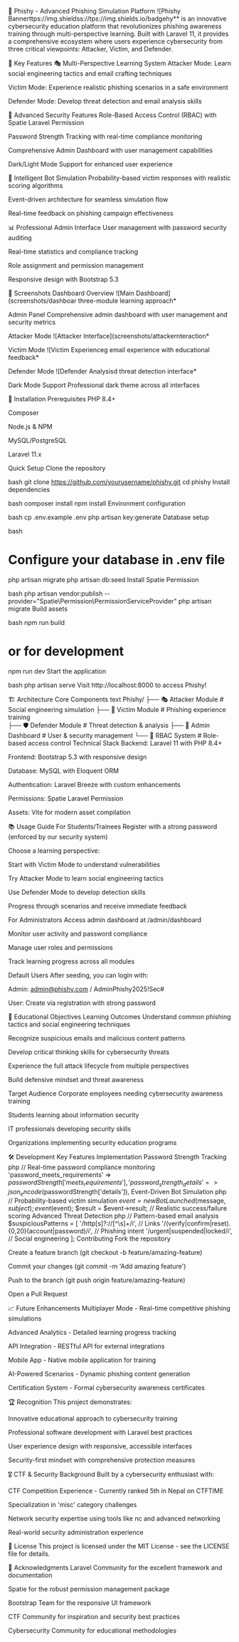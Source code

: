 📧 Phishy - Advanced Phishing Simulation Platform
![Phishy Bannerttps://img.shieldss://tps://img.shields.io/badgehy** is an innovative cybersecurity education platform that revolutionizes phishing awareness training through multi-perspective learning. Built with Laravel 11, it provides a comprehensive ecosystem where users experience cybersecurity from three critical viewpoints: Attacker, Victim, and Defender.

🌟 Key Features
🎭 Multi-Perspective Learning System
Attacker Mode: Learn social engineering tactics and email crafting techniques

Victim Mode: Experience realistic phishing scenarios in a safe environment

Defender Mode: Develop threat detection and email analysis skills

🔐 Advanced Security Features
Role-Based Access Control (RBAC) with Spatie Laravel Permission

Password Strength Tracking with real-time compliance monitoring

Comprehensive Admin Dashboard with user management capabilities

Dark/Light Mode Support for enhanced user experience

🤖 Intelligent Bot Simulation
Probability-based victim responses with realistic scoring algorithms

Event-driven architecture for seamless simulation flow

Real-time feedback on phishing campaign effectiveness

📊 Professional Admin Interface
User management with password security auditing

Real-time statistics and compliance tracking

Role assignment and permission management

Responsive design with Bootstrap 5.3

📸 Screenshots
Dashboard Overview
![Main Dashboard](screenshots/dashboar three-module learning approach*

Admin Panel
Comprehensive admin dashboard with user management and security metrics

Attacker Mode
![Attacker Interface](screenshots/attackernteraction*

Victim Mode
![Victim Experienceg email experience with educational feedback*

Defender Mode
![Defender Analysisd threat detection interface*

Dark Mode Support
Professional dark theme across all interfaces

🚀 Installation
Prerequisites
PHP 8.4+

Composer

Node.js & NPM

MySQL/PostgreSQL

Laravel 11.x

Quick Setup
Clone the repository

bash
git clone https://github.com/yourusername/phishy.git
cd phishy
Install dependencies

bash
composer install
npm install
Environment configuration

bash
cp .env.example .env
php artisan key:generate
Database setup

bash
# Configure your database in .env file
php artisan migrate
php artisan db:seed
Install Spatie Permission

bash
php artisan vendor:publish --provider="Spatie\Permission\PermissionServiceProvider"
php artisan migrate
Build assets

bash
npm run build
# or for development
npm run dev
Start the application

bash
php artisan serve
Visit http://localhost:8000 to access Phishy!

🏗️ Architecture
Core Components
text
Phishy/
├── 🎭 Attacker Module     # Social engineering simulation
├── 👤 Victim Module       # Phishing experience training  
├── 🛡️ Defender Module     # Threat detection & analysis
├── 👑 Admin Dashboard     # User & security management
└── 🔐 RBAC System        # Role-based access control
Technical Stack
Backend: Laravel 11 with PHP 8.4+

Frontend: Bootstrap 5.3 with responsive design

Database: MySQL with Eloquent ORM

Authentication: Laravel Breeze with custom enhancements

Permissions: Spatie Laravel Permission

Assets: Vite for modern asset compilation

📚 Usage Guide
For Students/Trainees
Register with a strong password (enforced by our security system)

Choose a learning perspective:

Start with Victim Mode to understand vulnerabilities

Try Attacker Mode to learn social engineering tactics

Use Defender Mode to develop detection skills

Progress through scenarios and receive immediate feedback

For Administrators
Access admin dashboard at /admin/dashboard

Monitor user activity and password compliance

Manage user roles and permissions

Track learning progress across all modules

Default Users
After seeding, you can login with:

Admin: admin@phishy.com / AdminPhishy2025!Sec#

User: Create via registration with strong password

🎯 Educational Objectives
Learning Outcomes
Understand common phishing tactics and social engineering techniques

Recognize suspicious emails and malicious content patterns

Develop critical thinking skills for cybersecurity threats

Experience the full attack lifecycle from multiple perspectives

Build defensive mindset and threat awareness

Target Audience
Corporate employees needing cybersecurity awareness training

Students learning about information security

IT professionals developing security skills

Organizations implementing security education programs

🛠️ Development
Key Features Implementation
Password Strength Tracking
php
// Real-time password compliance monitoring
'password_meets_requirements' => $passwordStrength['meets_requirements'],
'password_strength_details' => json_encode($passwordStrength['details']),
Event-Driven Bot Simulation
php
// Probability-based victim simulation
$event = new BotLaunched($message, $subject);
event($event);
$result = $event->result; // Realistic success/failure scoring
Advanced Threat Detection
php
// Pattern-based email analysis
$suspiciousPatterns = [
    '/http[s]?:\/\/[^\s]+/i',                // Links
    '/(verify|confirm|reset).{0,20}(account|password)/i', // Phishing intent
    '/urgent|suspended|locked/i',            // Social engineering
];
Contributing
Fork the repository

Create a feature branch (git checkout -b feature/amazing-feature)

Commit your changes (git commit -m 'Add amazing feature')

Push to the branch (git push origin feature/amazing-feature)

Open a Pull Request

📈 Future Enhancements
 Multiplayer Mode - Real-time competitive phishing simulations

 Advanced Analytics - Detailed learning progress tracking

 API Integration - RESTful API for external integrations

 Mobile App - Native mobile application for training

 AI-Powered Scenarios - Dynamic phishing content generation

 Certification System - Formal cybersecurity awareness certificates

🏆 Recognition
This project demonstrates:

Innovative educational approach to cybersecurity training

Professional software development with Laravel best practices

User experience design with responsive, accessible interfaces

Security-first mindset with comprehensive protection measures

🎖️ CTF & Security Background
Built by a cybersecurity enthusiast with:

CTF Competition Experience - Currently ranked 5th in Nepal on CTFTIME

Specialization in 'misc' category challenges

Network security expertise using tools like nc and advanced networking

Real-world security administration experience

📄 License
This project is licensed under the MIT License - see the LICENSE file for details.

🤝 Acknowledgments
Laravel Community for the excellent framework and documentation

Spatie for the robust permission management package

Bootstrap Team for the responsive UI framework

CTF Community for inspiration and security best practices

Cybersecurity Community for educational methodologies


